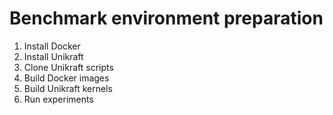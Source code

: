 # Benchmark environment preparation

1. Install Docker
2. Install Unikraft
3. Clone Unikraft scripts
4. Build Docker images
5. Build Unikraft kernels
6. Run experiments
